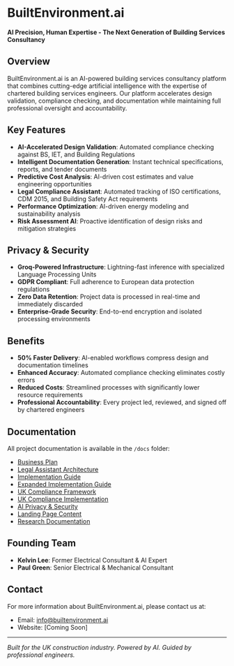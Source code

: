 # BuiltEnvironment.ai

**AI Precision, Human Expertise - The Next Generation of Building Services Consultancy**

## Overview

BuiltEnvironment.ai is an AI-powered building services consultancy platform that combines cutting-edge artificial intelligence with the expertise of chartered building services engineers. Our platform accelerates design validation, compliance checking, and documentation while maintaining full professional oversight and accountability.

## Key Features

- **AI-Accelerated Design Validation**: Automated compliance checking against BS, IET, and Building Regulations
- **Intelligent Documentation Generation**: Instant technical specifications, reports, and tender documents
- **Predictive Cost Analysis**: AI-driven cost estimates and value engineering opportunities
- **Legal Compliance Assistant**: Automated tracking of ISO certifications, CDM 2015, and Building Safety Act requirements
- **Performance Optimization**: AI-driven energy modeling and sustainability analysis
- **Risk Assessment AI**: Proactive identification of design risks and mitigation strategies

## Privacy & Security

- **Groq-Powered Infrastructure**: Lightning-fast inference with specialized Language Processing Units
- **GDPR Compliant**: Full adherence to European data protection regulations
- **Zero Data Retention**: Project data is processed in real-time and immediately discarded
- **Enterprise-Grade Security**: End-to-end encryption and isolated processing environments

## Benefits

- **50% Faster Delivery**: AI-enabled workflows compress design and documentation timelines
- **Enhanced Accuracy**: Automated compliance checking eliminates costly errors
- **Reduced Costs**: Streamlined processes with significantly lower resource requirements
- **Professional Accountability**: Every project led, reviewed, and signed off by chartered engineers

## Documentation

All project documentation is available in the `/docs` folder:

- [Business Plan](docs/business-plan.md)
- [Legal Assistant Architecture](docs/legal-assistant-architecture.md)
- [Implementation Guide](docs/implementation-guide.md)
- [Expanded Implementation Guide](docs/expanded-implementation-guide.md)
- [UK Compliance Framework](docs/uk-compliance-architecture.md)
- [UK Compliance Implementation](docs/uk-compliance-implementation-guide.md)
- [AI Privacy & Security](docs/ai-privacy-page.md)
- [Landing Page Content](docs/landing-page-content.md)
- [Research Documentation](docs/research/)

## Founding Team

- **Kelvin Lee**: Former Electrical Consultant & AI Expert
- **Paul Green**: Senior Electrical & Mechanical Consultant

## Contact

For more information about BuiltEnvironment.ai, please contact us at:
- Email: info@builtenvironment.ai
- Website: [Coming Soon]

---

*Built for the UK construction industry. Powered by AI. Guided by professional engineers.*
